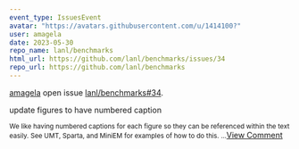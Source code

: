 ```yaml
---
event_type: IssuesEvent
avatar: "https://avatars.githubusercontent.com/u/1414100?"
user: amagela
date: 2023-05-30
repo_name: lanl/benchmarks
html_url: https://github.com/lanl/benchmarks/issues/34
repo_url: https://github.com/lanl/benchmarks
---
```


<a href='https://github.com/amagela' target='_blank'>amagela</a> open issue <a href='https://github.com/lanl/benchmarks/issues/34' target='_blank'>lanl/benchmarks#34</a>.

<p>update figures to have numbered caption</p><small>We like having numbered captions for each figure so they can be referenced within the text easily. See UMT, Sparta, and MiniEM for examples of how to do this. ...</small><a href='https://github.com/lanl/benchmarks/issues/34' target='_blank'>View Comment</a>